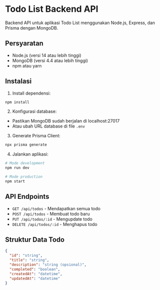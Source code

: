 # Todo List Backend API

Backend API untuk aplikasi Todo List menggunakan Node.js, Express, dan Prisma dengan MongoDB.

## Persyaratan

- Node.js (versi 14 atau lebih tinggi)
- MongoDB (versi 4.4 atau lebih tinggi)
- npm atau yarn

## Instalasi

1. Install dependensi:
```bash
npm install
```

2. Konfigurasi database:
- Pastikan MongoDB sudah berjalan di localhost:27017
- Atau ubah URL database di file `.env`

3. Generate Prisma Client:
```bash
npx prisma generate
```

4. Jalankan aplikasi:
```bash
# Mode development
npm run dev

# Mode production
npm start
```

## API Endpoints

- `GET /api/todos` - Mendapatkan semua todo
- `POST /api/todos` - Membuat todo baru
- `PUT /api/todos/:id` - Mengupdate todo
- `DELETE /api/todos/:id` - Menghapus todo

## Struktur Data Todo

```json
{
  "id": "string",
  "title": "string",
  "description": "string (opsional)",
  "completed": "boolean",
  "createdAt": "datetime",
  "updatedAt": "datetime"
}
``` 